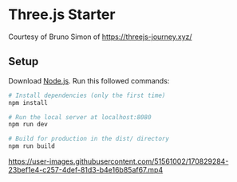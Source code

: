 # Three.js Starter
Courtesy of Bruno Simon of https://threejs-journey.xyz/

## Setup
Download [Node.js](https://nodejs.org/en/download/).
Run this followed commands:

``` bash
# Install dependencies (only the first time)
npm install

# Run the local server at localhost:8080
npm run dev

# Build for production in the dist/ directory
npm run build
```


https://user-images.githubusercontent.com/51561002/170829284-23bef1e4-c257-4def-81d3-b4e16b85af67.mp4

